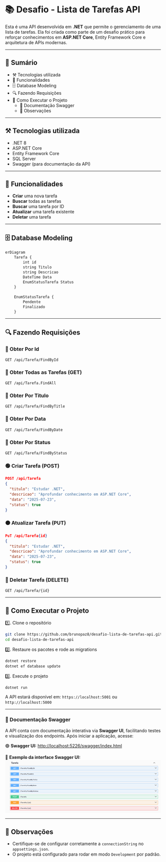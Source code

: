 # 📚 Desafio - Lista de Tarefas API 

Esta é uma API desenvolvida em **.NET** que permite o gerenciamento de uma lista de tarefas. Ela foi criada como parte de um desafio prático para reforçar conhecimentos em **ASP.NET Core**, Entity Framework Core e arquitetura de APIs modernas.

---

## 📂 Sumário

- ⚒️ Tecnologias utilizada
- 🔧 Funcionalidades
- 🗄️ Database Modeling
- 🔍 Fazendo Requisições
- 🚀 Como Executar o Projeto
    - 📗 Documentação Swagger
    - 🚫 Observações
  
---

## ⚒️ Tecnologias utilizada

* .NET 8
* ASP.NET Core
* Entity Framework Core
* SQL Server 
* Swagger (para documentação da API)

---

## 🔧 Funcionalidades

* **Criar** uma nova tarefa
* **Buscar** todas as tarefas
* **Buscar** uma tarefa por ID
* **Atualizar** uma tarefa existente
* **Deletar** uma tarefa

---

## 🗄️ Database Modeling

```mermaid
erDiagram
    Tarefa {
        int id
        string Titulo
        string Descricao
        DateTime Data
        EnumStatusTarefa Status
    }

    EnumStatusTarefa {
        Pendente
        Finalizado
    }
```

---

## 🔍 Fazendo Requisições 

### 🔵 Obter Por Id

```
GET /api/Tarefa/FindById
```
### 🔵 Obter Todas as Tarefas (GET)

```
GET /api/Tarefa.FindAll
```
### 🔵 Obter Por Titulo

```
GET /api/Tarefa/FindByTitle
```
### 🔵 Obter Por Data

```
GET /api/Tarefa/FindByDate
```
### 🔵 Obter Por Status

```
GET /api/Tarefa/FindByStatus
```
### 🟢 Criar Tarefa (POST)

```json
POST /api/Tarefa
{
  "titulo": "Estudar .NET",
  "descricao": "Aprofundar conhecimento em ASP.NET Core",
  "data": "2025-07-23",
  "status": true
}
```
### 🟠 Atualizar Tarefa (PUT)

```json
PuT /api/Tarefa{id}
{
  "titulo": "Estudar .NET",
  "descricao": "Aprofundar conhecimento em ASP.NET Core",
  "data": "2025-07-23",
  "status": true
}
```
### 🔴 Deletar Tarefa (DELETE)

```
GET /api/Tarefa/{id}
```
---

## 🚀 Como Executar o Projeto

1️⃣. Clone o repositório

```bash
git clone https://github.com/brunopaz8/desafio-lista-de-tarefas-api.git
cd desafio-lista-de-tarefas-api
```

2️⃣. Restaure os pacotes e rode as migrations

```bash
dotnet restore
dotnet ef database update
```

3️⃣. Execute o projeto

```bash
dotnet run
```

A API estará disponível em: `https://localhost:5001` ou `http://localhost:5000`

---

### 📗 Documentação **Swagger**
A API conta com documentação interativa via **Swagger UI**, facilitando testes e visualização dos endpoints. Após iniciar a aplicação, acesse:

🟢 **Swagger UI:** [http://localhost:5226/swagger/index.html](http://localhost:5226/swagger/index.html)

📌 **Exemplo da interface Swagger UI:**
<img src="img/Swagger-img.png">

---

## 🚫 Observações

* Certifique-se de configurar corretamente a `connectionString` no `appsettings.json`.
* O projeto está configurado para rodar em modo `Development` por padrão.



